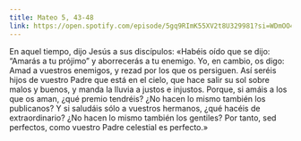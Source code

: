 ```yaml
---
title: Mateo 5, 43-48
link: https://open.spotify.com/episode/5gq9RImK55XV2t8U329981?si=WDmOO4XmTgacgdUm-tVqhw&dl_branch=1
---
```


En aquel tiempo, dijo Jesús a sus discípulos: «Habéis oído que se dijo: “Amarás a tu prójimo” y aborrecerás a tu enemigo. Yo, en cambio, os digo: Amad a vuestros enemigos, y rezad por los que os persiguen. Así seréis hijos de vuestro Padre que está en el cielo, que hace salir su sol sobre malos y buenos, y manda la lluvia a justos e injustos. Porque, si amáis a los que os aman, ¿qué premio tendréis? ¿No hacen lo mismo también los publicanos? Y si saludáis sólo a vuestros hermanos, ¿qué hacéis de extraordinario? ¿No hacen lo mismo también los gentiles? Por tanto, sed perfectos, como vuestro Padre celestial es perfecto.»